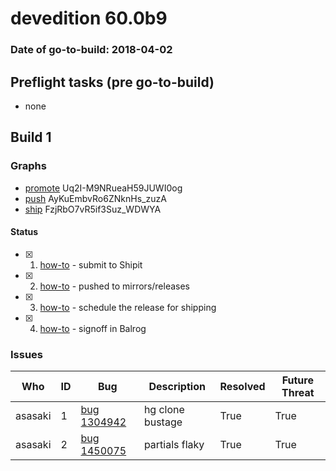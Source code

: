 # devedition 60.0b9

### Date of go-to-build: 2018-04-02

## Preflight tasks (pre go-to-build)
- none

## Build 1  

### Graphs
* [promote](https://tools.taskcluster.net/push-inspector/#/Uq2I-M9NRueaH59JUWI0og) Uq2I-M9NRueaH59JUWI0og
* [push](https://tools.taskcluster.net/push-inspector/#/AyKuEmbvRo6ZNknHs_zuzA) AyKuEmbvRo6ZNknHs_zuzA
* [ship](https://tools.taskcluster.net/push-inspector/#/FzjRbO7vR5if3Suz_WDWYA) FzjRbO7vR5if3Suz_WDWYA


#### Status
- [x] 1.  [how-to](https://wiki.mozilla.org/Release:Release_Automation_on_Mercurial:Starting_a_Release#Submit_to_Ship_It)  - submit to Shipit
- [x] 2.  [how-to](https://github.com/mozilla-releng/releasewarrior-2.0/blob/master/docs/release-promotion/desktop/howto.md#push-artifacts-to-releases-directory)  - pushed to mirrors/releases
- [x] 3.  [how-to](https://github.com/mozilla-releng/releasewarrior-2.0/blob/master/docs/release-promotion/desktop/howto.md#ship-the-release)  - schedule the release for shipping
- [x] 4.  [how-to](https://github.com/mozilla-releng/releasewarrior-2.0/blob/master/docs/release-promotion/desktop/howto.md#obtain-sign-offs-for-changes)  - signoff in Balrog

### Issues
| Who                 | ID               | Bug                                                                 | Description                | Resolved                | Future Threat                |
| ------------------- | ---------------- | ------------------------------------------------------------------- | -------------------------- | ----------------------- | ---------------------------- |
| asasaki  | 1 | [bug 1304942](https://bugzil.la/1304942)        | hg clone bustage | True | True |
| asasaki  | 2 | [bug 1450075](https://bugzil.la/1450075)        | partials flaky | True | True |

